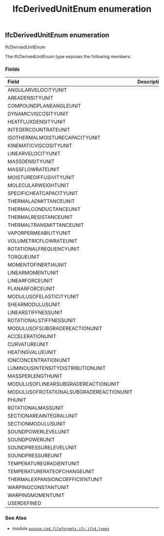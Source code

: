 ﻿---
title: IfcDerivedUnitEnum enumeration
second_title: Aspose.CAD for Python via .NET API References
description: 
type: docs
weight: 2450
url: /python-net/aspose.cad.fileformats.ifc.ifc4.types/ifcderivedunitenum/
is_root: false
---

## IfcDerivedUnitEnum enumeration

IfcDerivedUnitEnum



The IfcDerivedUnitEnum type exposes the following members:

### Fields
| Field | Description |
| :- | :- |
| ANGULARVELOCITYUNIT |  |
| AREADENSITYUNIT |  |
| COMPOUNDPLANEANGLEUNIT |  |
| DYNAMICVISCOSITYUNIT |  |
| HEATFLUXDENSITYUNIT |  |
| INTEGERCOUNTRATEUNIT |  |
| ISOTHERMALMOISTURECAPACITYUNIT |  |
| KINEMATICVISCOSITYUNIT |  |
| LINEARVELOCITYUNIT |  |
| MASSDENSITYUNIT |  |
| MASSFLOWRATEUNIT |  |
| MOISTUREDIFFUSIVITYUNIT |  |
| MOLECULARWEIGHTUNIT |  |
| SPECIFICHEATCAPACITYUNIT |  |
| THERMALADMITTANCEUNIT |  |
| THERMALCONDUCTANCEUNIT |  |
| THERMALRESISTANCEUNIT |  |
| THERMALTRANSMITTANCEUNIT |  |
| VAPORPERMEABILITYUNIT |  |
| VOLUMETRICFLOWRATEUNIT |  |
| ROTATIONALFREQUENCYUNIT |  |
| TORQUEUNIT |  |
| MOMENTOFINERTIAUNIT |  |
| LINEARMOMENTUNIT |  |
| LINEARFORCEUNIT |  |
| PLANARFORCEUNIT |  |
| MODULUSOFELASTICITYUNIT |  |
| SHEARMODULUSUNIT |  |
| LINEARSTIFFNESSUNIT |  |
| ROTATIONALSTIFFNESSUNIT |  |
| MODULUSOFSUBGRADEREACTIONUNIT |  |
| ACCELERATIONUNIT |  |
| CURVATUREUNIT |  |
| HEATINGVALUEUNIT |  |
| IONCONCENTRATIONUNIT |  |
| LUMINOUSINTENSITYDISTRIBUTIONUNIT |  |
| MASSPERLENGTHUNIT |  |
| MODULUSOFLINEARSUBGRADEREACTIONUNIT |  |
| MODULUSOFROTATIONALSUBGRADEREACTIONUNIT |  |
| PHUNIT |  |
| ROTATIONALMASSUNIT |  |
| SECTIONAREAINTEGRALUNIT |  |
| SECTIONMODULUSUNIT |  |
| SOUNDPOWERLEVELUNIT |  |
| SOUNDPOWERUNIT |  |
| SOUNDPRESSURELEVELUNIT |  |
| SOUNDPRESSUREUNIT |  |
| TEMPERATUREGRADIENTUNIT |  |
| TEMPERATURERATEOFCHANGEUNIT |  |
| THERMALEXPANSIONCOEFFICIENTUNIT |  |
| WARPINGCONSTANTUNIT |  |
| WARPINGMOMENTUNIT |  |
| USERDEFINED |  |



### See Also
* module [`aspose.cad.fileformats.ifc.ifc4.types`](..)
